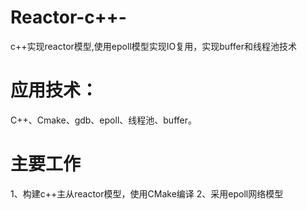 # Reactor-c++-
c++实现reactor模型,使用epoll模型实现IO复用，实现buffer和线程池技术

# 应用技术：
C++、Cmake、gdb、epoll、线程池、buffer。

# 主要工作
1、构建c++主从reactor模型，使用CMake编译
2、采用epoll网络模型
